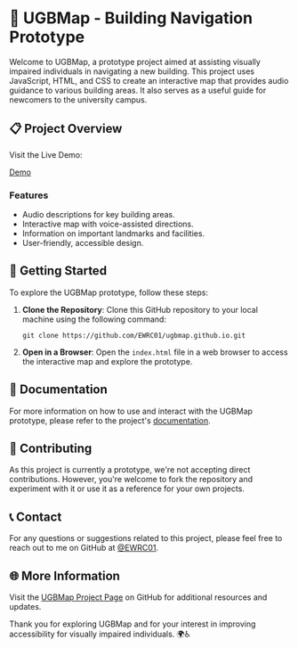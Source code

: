 # 🏢 UGBMap - Building Navigation Prototype

Welcome to UGBMap, a prototype project aimed at assisting visually impaired individuals in navigating a new building. This project uses JavaScript, HTML, and CSS to create an interactive map that provides audio guidance to various building areas. It also serves as a useful guide for newcomers to the university campus.

## 📋 Project Overview

Visit the Live Demo: 

[Demo](https://ewrc01.github.io/ugbmap.github.io/)

### Features
- Audio descriptions for key building areas.
- Interactive map with voice-assisted directions.
- Information on important landmarks and facilities.
- User-friendly, accessible design.

## 🌟 Getting Started

To explore the UGBMap prototype, follow these steps:

1. **Clone the Repository**: Clone this GitHub repository to your local machine using the following command:

    ```shell
    git clone https://github.com/EWRC01/ugbmap.github.io.git
    ```

2. **Open in a Browser**: Open the `index.html` file in a web browser to access the interactive map and explore the prototype.

## 📖 Documentation

For more information on how to use and interact with the UGBMap prototype, please refer to the project's [documentation](docs/).

## 🤝 Contributing

As this project is currently a prototype, we're not accepting direct contributions. However, you're welcome to fork the repository and experiment with it or use it as a reference for your own projects.

## 📞 Contact

For any questions or suggestions related to this project, please feel free to reach out to me on GitHub at [@EWRC01](https://github.com/EWRC01).

## 🌐 More Information

Visit the [UGBMap Project Page](https://github.com/EWRC01/ugbmap.github.io) on GitHub for additional resources and updates.

Thank you for exploring UGBMap and for your interest in improving accessibility for visually impaired individuals. 🌍♿
